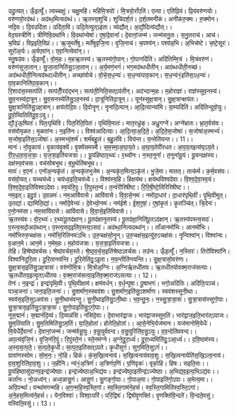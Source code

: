 

  
उदु॒त्यत्। ऊँ॒इत्यूँ॑। त्यच्चक्षुः॑। चक्षु॒महि॑। महि॑मि॒त्रयोः॑। मि॒त्रयो॒राँएति॑। एत्या। एति॑प्रि॒यं। प्रि॒यंवरु॑णयोः। वरु॑णयो॒रद॑ब्धं। अद॑ब्ध॒मित्यद॑ब्धं।। ऋ॒तस्य॒शुचि॑। शुचि॑दर्श॒तं। द॒र्श॒तमनी॑कं। अनी॑कंरु॒क्मः। रु॒क्मोन। नदि॒वः। दि॒वउदि॑ता। उदि॑ता॒वि। उदि॒तेत्युत्ऽइ॑ता। व्य॑द्यौत्। अ॒द्यौ॒दित्य॑द्यौत्।।  
वेद॒यस्त्रीणि॑। त्रीणि॑वि॒दथा॑नि। वि॒दथा॑न्येषां। ए॒षां॒दे॒वानां॑। दे॒वानां॒जन्म॑। जन्म॑सनु॒तः। स॒नु॒तराच॑। आच॑। च॒विप्रः॑। विप्र॒इति॒विप्रः॑।। ऋ॒जुमर्ते॑षु। मर्ते॑षुवृजि॒ना। वृ॒जि॒नाच॑। च॒पश्य॑न्। पश्य॑न्न॒भि। अ॒भिच॑ष्टे। च॒ष्टे॒सूरः॑। सूरो॑अ॒र्यः। अ॒र्यएवा॑न्। एवा॒नित्येवा॑न्।।  
स्तु॒षउ॑वः। ऊँ॒इत्यूँ॑। वो॒म॒हः। म॒हऋ॒तस्य॑। ऋ॒तस्य॑गो॒पान्। गो॒पानदि॑तिं। अदि॑तिम्मि॒त्रं । मि॒त्रंवरु॑णं। वरु॑णंसुजा॒तान्। सु॒जा॒तानिति॑सु॒ऽजा॒तान्।। अ॒र्य॒मणं॒भगं॑। भग॒मद॑ब्धधीतीन्। अद॑ब्धधीती॒नच्छ॑। अद॑ब्धधीती॒नित्यद॑ब्धऽधीतीन्। अच्छा॑वोचे। वो॒चे॒स॒ध॒न्यः॑। स॒ध॒न्यः॑पाव॒कान्। स॒ध॒न्य॑१॒॑इति॑स॒ऽध॒न्यः॑। पा॒व॒कानिति॑पा॒व॒कान्।।  
रि॒शाद॑स॒स्सत्प॑तिं। सत्प॑तीँ॒रद॑द्भन्। सत्प॑ती॒निति॒सत्ऽप॑तीन्। अद॑भ्दान्म॒हः। म॒होराज्ञः॑। राज्ञ॑स्सुव॒नस्य॑। सु॒व॒नस्य॑दा॒त्रून्। सु॒व॒सनस्येति॑सु॒ऽव॒नस्य॑। दा॒त्रूनिति॑दा॒त्रून्।। यून॑स्सुक्ष॒त्रान्। सु॒क्ष॒त्रान्क्षय॑तः। सु॒क्ष॒त्रानिति॑सु॒ऽक्ष॒त्रान्। क्षय॑तोदि॒वः। दि॒वोनॄन्। नॄना॑दि॒त्यान्। आ॒दि॒त्यान्या॑मि। या॒म्यदि॑तिं। अदि॑तिन्दुवो॒युः। दु॒वो॒य्वितिति॑दु॒वः॒ऽयु।।  
द्यौ॒३॒॑ऊ॒ष्पितः॑। पितः॒पृथि॑वि। पित॒रिति॒पितः॑। पृथि॑वि॒मातः॑। मात॒रध्रु॑क्। अध्रु॒गग्ने॑। अग्ने॑भ्रातः। भ्रा॒त॒र्वस॑वः। वस॑वोमृळत। मृ॒ळता॑नः। न॒इति॑नः।। विश्व॑आदित्याः। आ॒दि॒त्या॒अ॒दि॒ते॒। अ॒दि॒ते॒स॒जोषाः॑। स॒जोषा॑अ॒स्मभ्यं॑। स॒जोषा॒इति॑स॒ऽजोषाः॑। अ॒स्मभ्यं॒शर्म॑। शर्म॑बहु॒लं। ब॒हु॒लंवि। विय॑न्त। य॒न्तेति॑यन्त।। 11।।  
मानः॑। नो॒वृ॒काय॑। वृ॒काय॑वृ॒क्ये॑। वृ॒क्ये॑समस्मै। स॒म॒स्मा॒अ॒घा॒य॒ते। अ॒घा॒य॒तेरी॑रधत। अ॒घ॒य॒तइत्य॑घ॒ऽय॒ते। री॒र॒ध॒ता॒य॒ज॒त्राः॒। य॒ज॒त्रा॒इति॑यजत्राः।। यू॒यंहिष्ठार॒थ्यः॑। र॒थ्यो॑नः। न॒स्त॒नूनां॑। त॒नूनां॑यू॒यं। यू॒यन्दक्ष॑स्य। दक्ष॑स्य॒व॑चसः। वच॑सोबभूथ। ब॒भू॒थेति॑बभूथ।।  
मावः॑। व॒एनः॑। एनो॑अ॒न्यकृ॑तं। अ॒न्यकृ॑तभुजेम। अ॒न्यकृ॑त॒मित्य॒ऽकृ॑तं। भु॒जे॒मा। मातत्। तत्क॑र्म। क॒र्म॒वस॑वः। वस॑वो॒यत्। यच्चय॑ध्वे। चय॑ध्व॒इति॒चय॑ध्वे।। विश्व॑स्य॒हि। हिक्षय॑थ। क्षय॑थविश्वदेवाः। वि॒श्व॒दे॒वा॒स्व॒यं। वि॒श्व॒दे॒वा॒इति॑विश्वऽदेवाः। स्व॒यंरि॒पुः। रि॒पुस्त॒न्वं॑। त॒न्वं॑रीरिषीष्ट। रि॒रि॒षी॒ष्टे॒ति॑रिरिषीष्ट।।  
नम॒इत्। इदु॒ग्रं। उ॒ग्रन्नमः॑। नम॒आवि॑वासे। आवि॑वासे। वि॒वा॒से॒नमः॑। नमो॑दा॒धार॑। दा॒धार॑पृथि॒वीं। पृ॒थि॒वीमुत्। उ॒तद्यां। द्यामिति॒द्यां।। नमो॑दे॒वेभ्यः॑। दे॒वेभ्यो॒नमः॑। नम॑ईशे। ई॒श॒ए॒षां॒। ए॒षां॒कृ॒तं। कृ॒तञ्चि॑त्। चि॒देनः॑। ए॒नो॒नम॑सा। नम॒सावि॑वासे। आवि॑वासे। वि॒वा॒से॒इति॑विवासे।।  
ऋ॒तस्य॑वः। वो॒र॒थ्यः॑। र॒थ्यः॑पू॒तद॑क्षान्। पू॒तद॑क्षानृ॒तस्य॑। पू॒तद॑क्षा॒निति॑पू॒तऽद॑क्षान्। ऋ॒तस्य॑पस्त्य॒सदः॑। प॒स्त्य॒सदो॒अद॑ब्धान्। प॒स्त्य॒सद॒इति॑प॒स्त्य॒ऽसदः॑। अद॑ब्धा॒नित्यदब्धा॑न्।। ताँआनमो॑भिः। आनमो॑भिः। नमो॑भिरुरु॒चक्ष॑सः। नमो॑भि॒रितिनमः॑ऽभिः। उ॒रु॒चक्ष॑सो॒नॄन्। उ॒रु॒चक्ष॑स॒इत्यु॑रु॒ऽचक्ष॑सः। नॄन्विश्वा॑न्। विश्वा॑न्वः। व॒आन॒मे। आन॒मे। न॒मेम॒हः। म॒होय॑जत्राः। य॒ज॒त्रा॒इति॑यजत्राः।।  
तेहि। हिश्रेष्ठ॑वर्चसः। श्रेष्ठ॑वर्चस॒स्ते। श्रे॒ष्ठ॒व॒र्च॒स॒इति॑श्रेष्ठऽवर्चसः। तउ॑नः। ऊँ॒इत्यूँ॑। न॒स्तिरः॑। तिरो॑विश्वा॑नि। विश्वा॑निदुरि॒ता। दु॒रि॒तानय॑न्ति। दु॒रि॒तेति॑दुः॒ऽइ॒ता। न॒य॒न्तीति॑नयन्ति।। सु॒क्ष॒त्रासो॒वरु॑णः। सु॒क्ष॒त्रास॒इति॑सु॒ऽक्ष॒त्रासः॑। वरु॑णॊमि॒त्रः। मि॒त्रोअ॒ग्निः। अ॒ग्निर्ऋ॒तधी॑तयः। ऋ॒तधी॑तयोवक्म॒राज॑सत्याः। ऋ॒तधी॑तय॒इत्यृ॒तऽधी॑तयः। व॒क्म॒राज॑सत्या॒इति॑व॒क्म॒राज॑ऽसत्याः।। 12।।  
तेनः॑। न॒इन्द्रः॑। इन्द्रः॑पृथि॒वी। पृ॒थि॒वीक्षाम॑। क्षम॑वर्धन्। व॒र्ध॒न्पूषा। पू॒षाभगः॑। भगो॒अदि॑तिः। अदि॑तिः॒पञ्च॑। पञ्च॒जनाः॑। जना॒इति॒जनाः॑।। सु॒शर्मा॑ण॒स्स्वव॑शः। सु॒शर्मा॑ण॒इति॑सु॒ऽशर्मा॑णः। स्वव॑शस्सुनी॒थाः। स्वव॑स॒इति॒सुऽअव॑सः। सु॒नी॒थाभ॑वन्तु। सु॒नी॒थाइति॑सु॒ऽनी॒थाः। भ॒व॒न्तु॒नः॒। न॒स्सु॒त्रा॒त्रा॒सः॑। सु॒त्रा॒त्रास॑स्सुगो॒पाः। सु॒त्रा॒त्रास॒इति॑सु॒ऽत्रा॒त्रा॒सः॑। सु॒गो॒पाइति॑सु॒ऽगो॒पाः।।  
नूस॒द्मानं॑। स॒द्मानं॑दि॒व्यं। दि॒व्यन्नंसि॑। नंसि॑दे॒वाः। दे॒वाभार॑द्वाजः। भार॑द्वाजस्सुम॒तिं। भार॑द्वाज॒इति॒भार॑त्ऽवाजः। सु॒म॒तिंया॑ति। सु॒म॒तिमिति॑सु॒ऽम॒तिं। या॒ति॒होता॑। होतेति॒होता॑।। आ॒से॒नेभि॒र्यज॑मानः। यज॑मानोमि॒येधैः॑। मि॒येधै॑र्दे॒वानां॑। दे॒वानां॒जन्म॑। जन्म॑र्वसू॒युः। व॒सू॒युर्व॑वन्द। व॒सु॒युरिति॑व॒सु॒ऽयुः। व॒व॒न्देति॑ववन्द।।  
अप॒त्यंवृ॑जि॒नं। वृ॒जि॒नंरि॒पुं। रि॒पुंस्ते॒नं। स्ते॒नम॑ग्ने। अ॒ग्ने॒दु॒रा॒ध्यं॑। दु॒रा॒ध्यमिति॑दुः॒ऽआ॒ध्यं॑।। द॒वि॒ष्ठम॑स्य। अ॒स्य॒स॒त्प॒ते॒। स॒त्प॒ते॒कृ॒धी। स॒त्प॒त॒इति॑सत्ऽपते। कृ॒धीसुगं॑। सुग॒मिति॒सुऽगं॑।।  
ग्रावा॑णस्सोम। सो॒म॒नः॒। नो॒हि। हिकं॑। कं॒स॒खि॒त्वनाय॑। स॒खि॒त्वनाय॑वाव॒शुः। स॒खि॒त्वनायेति॑स॒खि॒ऽत्व॒नाय॑। वा॒व॒शुरिति॑वा॒व॒शुः।। ज॒हीनि। न्य॑१॒॑अ॒त्रिणं॑। अ॒त्रिणं॑प॒णिं। प॒णिंवृकः॑। वृको॒हि। हिषः। सइति॒सः।।  
यू॒यंहिष्ठासु॑दानव॒इन्द्र॑ज्येष्ठाः। इन्द्र॑ज्येष्ठाअ॒भिद्य॑वः। इन्द्र॑ज्येष्ठा॒इतीन्द्र॑ऽज्येष्ठाः। अ॒भिद्य॑व॒इत्य॒भिऽद्य॑वः।। कर्ता॑नः। नो॒अध्व॑न्। अध्व॒न्नासु॒गं। आसु॒गं। सु॒गङ्गो॒पाः। गो॒पाअ॒मा। गो॒पाइति॑गो॒ऽपाः। अ॒मेत्य॒मा।।  
अपि॒पन्थां॑। पन्था॑मगन्महि। अ॒ग॒न्म॒हि॒स्व॒स्ति॒गां। स्व॒स्ति॒गाम॑ने॒हसं॑। स्व॒स्ति॒गामिति॑स्व॒स्ति॒ऽगां। अ॒ने॒हस॒मित्य॑ने॒हसं॑।। येन॒विश्वाः॑। विश्वाः॒परि॑। परि॒द्विषः॑। द्विषो॑वृ॒णक्ति॑। वृ॒णक्ति॑वि॒न्दते॑। वि॒न्दते॒वसु॑। वस्विति॒वसु॑।। 13।।  
